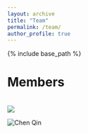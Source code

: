 ```yaml
---
layout: archive
title: "Team"
permalink: /team/
author_profile: true
---
```


{% include base_path %}

Members
======

<br/><img src='https://github.com/cq615/chenqin/images/chen.png'>

![Chen Qin](https://github.com/cq615/chenqin/images/chen.png)
